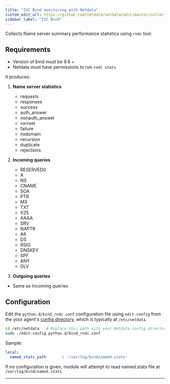 ```yaml
---
title: "ISC Bind monitoring with Netdata"
custom_edit_url: https://github.com/netdata/netdata/edit/master/collectors/python.d.plugin/bind_rndc/README.md
sidebar_label: "ISC Bind"
---
```




Collects Name server summary performance statistics using `rndc` tool.

## Requirements

-   Version of bind must be 9.6 +
-   Netdata must have permissions to run `rndc stats`

It produces:

1.  **Name server statistics**

    -   requests
    -   responses
    -   success
    -   auth_answer
    -   nonauth_answer
    -   nxrrset
    -   failure
    -   nxdomain
    -   recursion
    -   duplicate
    -   rejections

2.  **Incoming queries**

    -   RESERVED0
    -   A
    -   NS
    -   CNAME
    -   SOA
    -   PTR
    -   MX
    -   TXT
    -   X25
    -   AAAA
    -   SRV
    -   NAPTR
    -   A6
    -   DS
    -   RSIG
    -   DNSKEY
    -   SPF
    -   ANY
    -   DLV

3.  **Outgoing queries**

-   Same as Incoming queries

## Configuration

Edit the `python.d/bind_rndc.conf` configuration file using `edit-config` from the your agent's [config
directory](/guides/docs/step-by-step/step-04#find-your-netdataconf-file), which is typically at `/etc/netdata`.

```bash
cd /etc/netdata   # Replace this path with your Netdata config directory, if different
sudo ./edit-config python.d/bind_rndc.conf
```

Sample:

```yaml
local:
  named_stats_path       : '/var/log/bind/named.stats'
```

If no configuration is given, module will attempt to read named.stats file  at `/var/log/bind/named.stats`

---


